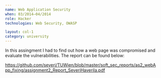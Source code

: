 ```yaml
---
name: Web Application Security
when: 03/2014–04/2014
role: Hacker
technologies: Web Security, OWASP

layout: col-1
category: university
---
```


In this assingment I had to find out how a web page was compromised and evaluate the vulnerabilities. The report can be found below:

<https://github.com/severi/TUWien/blob/master/soft_sec_reports/as2_webApp_fixing/assignment2_Report_SeveriHaverila.pdf>
